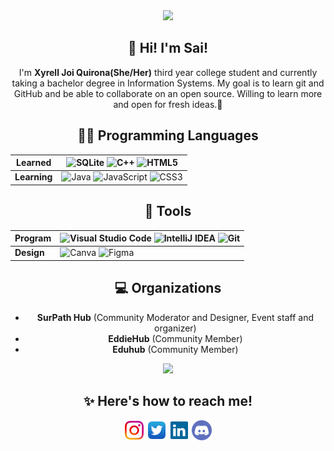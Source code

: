 <div align = "center">
  <img src="http://contranetwork.it/wp-content/uploads/2018/01/Kirby_runs_around_and_then_clones_himself_because_that_is_a_normal_thing_kirby_can_do_dont_judge_him_alright.gif" width ="200"/>
  <br/>
  <h2>👋 Hi! I'm Sai!</h2>
  <p>
    I'm <strong>Xyrell Joi Quirona(She/Her)</strong> third year college student and currently taking a bachelor degree in Information Systems. My goal is to learn git and GitHub and be able to collaborate on an open source. Willing to learn more and open for fresh ideas.🥳
 </p>
</div>
<div align = "center">
<h2> 👩‍💻 Programming Languages</h2>

Learned | <img src ="https://img.shields.io/badge/sqlite-%2307405e.svg?style=for-the-badge&logo=sqlite&logoColor=white" alt="SQLite"/> <img src="https://img.shields.io/badge/c++-%2300599C.svg?style=for-the-badge&logo=c%2B%2B&logoColor=white" alt="C++"/> <img src="https://img.shields.io/badge/html5-%23E34F26.svg?style=for-the-badge&logo=html5&logoColor=white" alt="HTML5"/>
-------- | --------
**Learning** | <img src="https://img.shields.io/badge/java-%23ED8B00.svg?style=for-the-badge&logo=java&logoColor=white" alt="Java"/> <img src="https://img.shields.io/badge/javascript-%23323330.svg?style=for-the-badge&logo=javascript&logoColor=%23F7DF1E" alt="JavaScript"/> <img src="https://img.shields.io/badge/css3-%231572B6.svg?style=for-the-badge&logo=css3&logoColor=white" alt="CSS3"/>
</div>
<div align = "center">
<h2>🔧 Tools</h2>

Program | <img alt="Visual Studio Code" src="https://img.shields.io/badge/VisualStudioCode-0078d7.svg?style=for-the-badge&logo=visual-studio-code&logoColor=white"/> <img alt="IntelliJ IDEA" src="https://img.shields.io/badge/IntelliJIDEA-000000.svg?style=for-the-badge&logo=intellij-idea&logoColor=white"/> <img alt="Git" src="https://img.shields.io/badge/git-%23F05033.svg?style=for-the-badge&logo=git&logoColor=white"/>
----------- | --------
**Design** | <img src="https://img.shields.io/badge/Canva-%2300C4CC.svg?style=for-the-badge&logo=Canva&logoColor=white" alt="Canva"/> <img src="https://img.shields.io/badge/figma-%23F24E1E.svg?style=for-the-badge&logo=figma&logoColor=white" alt="Figma"/>
</div>
<div align = "center">
<h2> 💻 Organizations</h2>
 <ul>
  <li><b>SurPath Hub</b> (Community Moderator and Designer, Event staff and organizer)</li>
  <li><b>EddieHub</b> (Community Member)</li>
  <li><b>Eduhub</b> (Community Member)</li>
 </ul>
<img src= "https://github-readme-stats.vercel.app/api?username=xyrelljoi&show_icons=true&title_color=fe7773&icon_color=fe7773&count_private=true"/>
</div>

<div align = "center">
<h2> ✨ Here's how to reach me! </h2>
  
[<img align="center" src="img/instagram_favicon-32x32.png" alt="instagram">](https://www.instagram.com/saireljoi/) 
[<img align="center" src="img/twitter_favicon-32x32.png" alt="twitter">](https://www.twitter.com/saireljoi/) 
[<img align="center" src="img/favicon-32x32.png" alt="linkedin">](https://www.linkedin.com/in/saireljoi/) 
<img align="center" src="img/discord_favicon-32x32.png" title="xyrelljoi #7331" alt="xyrelljoi#7331">
  </div>
